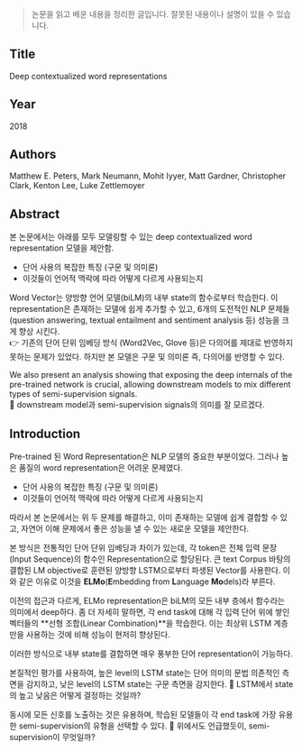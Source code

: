 > 논문을 읽고 배운 내용을 정리한 글입니다. 잘못된 내용이나 설명이 있을 수 있습니다.

## Title

Deep contextualized word representations

## Year

2018

## Authors

Matthew E. Peters, Mark Neumann, Mohit Iyyer, Matt Gardner, Christopher Clark, Kenton Lee, Luke Zettlemoyer

## Abstract

본 논문에서는 아래를 모두 모델링할 수 있는
deep contextualized word representation 모델을 제안함.

- 단어 사용의 복잡한 특징 (구문 및 의미론)
- 이것들이 언어적 맥락에 따라 어떻게 다르게 사용되는지

Word Vector는 양방향 언어 모델(biLM)의 내부 state의 함수로부터 학습한다.
이 representation은 존재하는 모델에 쉽게 추가할 수 있고, 6개의 도전적인 NLP 문제들(question answering, textual entailment and sentiment analysis 등) 성능을 크게 향상 시킨다.  
👉 기존의 단어 단위 임베딩 방식 (Word2Vec, Glove 등)은 다의어를 제대로 반영하지 못하는 문제가 있었다. 하지만 본 모델은 구문 및 의미론 즉, 다의어를 반영할 수 있다.

We also present an analysis showing that exposing the deep internals of the pre-trained network is crucial, allowing downstream models to mix different types of semi-supervision signals.  
🤔 downstream model과 semi-supervision signals의 의미를 잘 모르겠다.

## Introduction

Pre-trained 된 Word Representation은 NLP 모델의 중요한 부분이었다. 그러나 높은 품질의 word representation은 어려운 문제였다.

- 단어 사용의 복잡한 특징 (구문 및 의미론)
- 이것들이 언어적 맥락에 따라 어떻게 다르게 사용되는지

따라서 본 논문에서는 위 두 문제를 해결하고, 이미 존재하는 모델에 쉽게 결합할 수 있고, 자연어 이해 문제에서 좋은 성능을 낼 수 있는 새로운 모델을 제안한다.

본 방식은 전통적인 단어 단위 임베딩과 차이가 있는데, 각 token은 전체 입력 문장(Input Sequence)의 함수인 Representation으로 할당된다. 큰 text Corpus 바탕의 결합된 LM objective로 훈련된 양방향 LSTM으로부터 파생된 Vector를 사용한다. 이와 같은 이유로 이것을 **ELMo**(**E**mbedding from **L**anguage **Mo**dels)라 부른다.

이전의 접근과 다르게, ELMo representation은 biLM의 모든 내부 층에서 함수라는 의미에서 deep하다.
좀 더 자세히 말하면, 각 end task에 대해 각 입력 단어 위에 쌓인 벡터들의 **선형 조합(Linear Combination)**을 학습한다. 이는 최상위 LSTM 계층만을 사용하는 것에 비해 성능이 현저히 향상된다.

이러한 방식으로 내부 state를 결합하면 매우 풍부한 단어 representation이 가능하다.

본질적인 평가를 사용하여, 높은 level의 LSTM state는 단어 의미의 문법 의존적인 측면을 감지하고, 낮은 level의 LSTM state는 구문 측면을 감지한다.
🤔 LSTM에서 state의 높고 낮음은 어떻게 결정하는 것일까?

동시에 모든 신호를 노출하는 것은 유용하며, 학습된 모델들이 각 end task에 가장 유용한 semi-supervision의 유형을 선택할 수 있다.
🤔 위에서도 언급했듯이, semi-supervision이 무엇일까?
